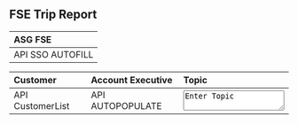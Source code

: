 ## FSE Trip Report

| ASG FSE            |
| :---------         |                    
| API SSO AUTOFILL   |

| Customer           | Account Executive    | Topic                            |
| :---------         | :------------------  | :----                            |
| API CustomerList   | API AUTOPOPULATE     | <textarea>Enter Topic</textarea> |
